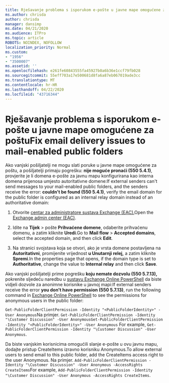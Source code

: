 ```yaml
---
title: Rješavanje problema s isporukom e-pošte u javne mape omogućene za poštu
ms.author: chrisda
author: chrisda
manager: dansimp
ms.date: 04/21/2020
ms.audience: ITPro
ms.topic: article
ROBOTS: NOINDEX, NOFOLLOW
localization_priority: Normal
ms.custom:
- "1956"
- "3500007"
ms.assetid: ''
ms.openlocfilehash: e261fe60843555fa45927b0a6b36e1ccf79fb028
ms.sourcegitcommit: 55eff703a17e500681d8fa6a87eb067019ade3cc
ms.translationtype: MT
ms.contentlocale: hr-HR
ms.lasthandoff: 04/22/2020
ms.locfileid: "43716344"
---
```

# <a name="fix-email-delivery-issues-to-mail-enabled-public-folders"></a><span data-ttu-id="92e91-102">Rješavanje problema s isporukom e-pošte u javne mape omogućene za poštu</span><span class="sxs-lookup"><span data-stu-id="92e91-102">Fix email delivery issues to mail-enabled public folders</span></span>

<span data-ttu-id="92e91-103">Ako vanjski pošiljatelji ne mogu slati poruke u javne mape omogućene za poštu, a pošiljatelji primaju pogrešku: **nije moguće pronaći (550 5.4.1)**, provjerite je li domena e-pošte za javnu mapu konfigurirana kao interna domena prijenosa umjesto autoritativne domene:</span><span class="sxs-lookup"><span data-stu-id="92e91-103">If external senders can't send messages to your mail-enabled public folders, and the senders receive the error: **couldn't be found (550 5.4.1)**, verify the email domain for the public folder is configured as an internal relay domain instead of an authoritative domain:</span></span>

1. <span data-ttu-id="92e91-104">Otvorite [centar za administratore sustava Exchange (EAC).](https://docs.microsoft.com/Exchange/exchange-admin-center)</span><span class="sxs-lookup"><span data-stu-id="92e91-104">Open the [Exchange admin center (EAC)](https://docs.microsoft.com/Exchange/exchange-admin-center).</span></span>

2. <span data-ttu-id="92e91-105">Idite na **Tijek** \> pošte **Prihvaćene domene**, odaberite prihvaćenu domenu, a zatim kliknite **Uredi**.</span><span class="sxs-lookup"><span data-stu-id="92e91-105">Go to **Mail flow** \> **Accepted domains**, select the accepted domain, and then click **Edit**.</span></span>

3. <span data-ttu-id="92e91-106">Na stranici svojstava koja se otvori, ako je vrsta domene postavljena na **Autoritativni**, promijenite vrijednost **u Unutarnji relej,** a zatim kliknite **Spremi**.</span><span class="sxs-lookup"><span data-stu-id="92e91-106">In the properties page that opens, if the domain type is set to **Authoritative**, change the value to **Internal relay** and then click **Save**.</span></span>

<span data-ttu-id="92e91-107">Ako vanjski pošiljatelji prime pogrešku **koju nemate dozvolu (550 5.7.13),** pokrenite sljedeću naredbu u [sustavu Exchange Online PowerShell](https://docs.microsoft.com/powershell/exchange/exchange-online/connect-to-exchange-online-powershell/connect-to-exchange-online-powershell) da biste vidjeli dozvole za anonimne korisnike u javnoj mapi:</span><span class="sxs-lookup"><span data-stu-id="92e91-107">If external senders receive the error **you don't have permission (550 5.7.13)**, run the following command in [Exchange Online PowerShell](https://docs.microsoft.com/powershell/exchange/exchange-online/connect-to-exchange-online-powershell/connect-to-exchange-online-powershell) to see the permissions for anonymous users in the public folder:</span></span>

<span data-ttu-id="92e91-108">`Get-PublicFolderClientPermission -Identity "<PublicFolderIdentity>" -User Anonymous`Na primjer. `Get-PublicFolderClientPermission -Identity "\Customer Discussion" -User Anonymous`</span><span class="sxs-lookup"><span data-stu-id="92e91-108">`Get-PublicFolderClientPermission -Identity "<PublicFolderIdentity>" -User Anonymous` For example, `Get-PublicFolderClientPermission -Identity "\Customer Discussion" -User Anonymous`.</span></span>

<span data-ttu-id="92e91-109">Da biste vanjskim korisnicima omogućili slanje e-pošte u ovu javnu mapu, dodajte pristup CreateItems izravno korisniku Anonymous.</span><span class="sxs-lookup"><span data-stu-id="92e91-109">To allow external users to send email to this public folder, add the CreateItems access right to the user Anonymous.</span></span> <span data-ttu-id="92e91-110">Na primjer. `Add-PublicFolderClientPermission -Identity "\Customer Discussion" -User Anonymous -AccessRights CreateItems`</span><span class="sxs-lookup"><span data-stu-id="92e91-110">For example, `Add-PublicFolderClientPermission -Identity "\Customer Discussion" -User Anonymous -AccessRights CreateItems`.</span></span>
